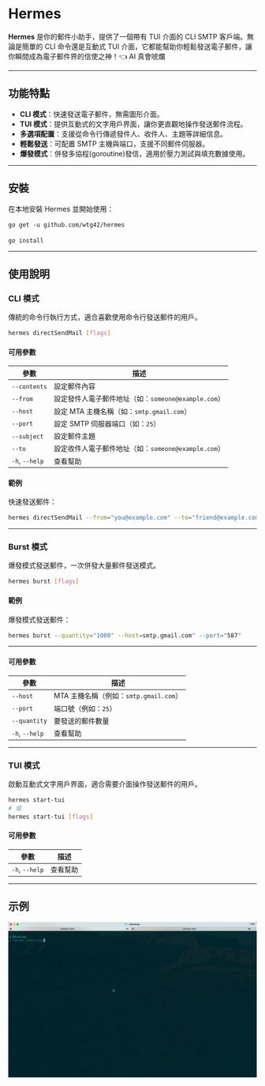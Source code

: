 
# Hermes

**Hermes** 是你的郵件小助手，提供了一個帶有 TUI 介面的 CLI SMTP 客戶端。無論是簡單的 CLI 命令還是互動式 TUI 介面，它都能幫助你輕鬆發送電子郵件，讓你瞬間成為電子郵件界的信使之神！👈 AI 真會唬爛

---

## 功能特點

- **CLI 模式**：快速發送電子郵件，無需圖形介面。
- **TUI 模式**：提供互動式的文字用戶界面，讓你更直觀地操作發送郵件流程。
- **多選項配置**：支援從命令行傳遞發件人、收件人、主題等詳細信息。
- **輕鬆發送**：可配置 SMTP 主機與端口，支援不同郵件伺服器。
- **爆發模式**：併發多協程(goroutine)發信，適用於壓力測試與填充數據使用。

---

## 安裝

在本地安裝 Hermes 並開始使用：
```shell
go get -u github.com/wtg42/hermes

go install
```

---

## 使用說明

### CLI 模式

傳統的命令行執行方式，適合喜歡使用命令行發送郵件的用戶。

```bash
hermes directSendMail [flags]
```

#### 可用參數

| 參數             | 描述                                           |
|------------------|------------------------------------------------|
| `--contents`     | 設定郵件內容                                   |
| `--from`         | 設定發件人電子郵件地址（如：`someone@example.com`） |
| `--host`         | 設定 MTA 主機名稱（如：`smtp.gmail.com`）        |
| `--port`         | 設定 SMTP 伺服器端口（如：`25`）               |
| `--subject`      | 設定郵件主題                                   |
| `--to`           | 設定收件人電子郵件地址（如：`someone@example.com`） |
| `-h`, `--help`   | 查看幫助                                       |

#### 範例

快速發送郵件：

```bash
hermes directSendMail --from="you@example.com" --to="friend@example.com" --subject="Hello" --contents=Hello from Hermes!" --host=smtp.gmail.com" --port="587"
```

---

### Burst 模式

爆發模式發送郵件，一次併發大量郵件發送模式。

```bash
hermes burst [flags]
```

#### 範例

爆發模式發送郵件：

```bash
hermes burst --quantity="1000" --host=smtp.gmail.com" --port="587"
```

---

#### 可用參數

| 參數               | 描述                                         |
|--------------------|----------------------------------------------|
| `--host`           | MTA 主機名稱（例如：`smtp.gmail.com`）         |
| `--port`           | 端口號（例如：`25`）                          |
| `--quantity`       | 要發送的郵件數量                              |
| `-h`, `--help`     | 查看幫助                                     |

---

### TUI 模式

啟動互動式文字用戶界面，適合需要介面操作發送郵件的用戶。

```bash
hermes start-tui
# 或
hermes start-tui [flags]
```

#### 可用參數

| 參數             | 描述     |
|------------------|----------|
| `-h`, `--help`   | 查看幫助 |

---

## 示例

![Demo](./assets/imgs/hermes.gif)
